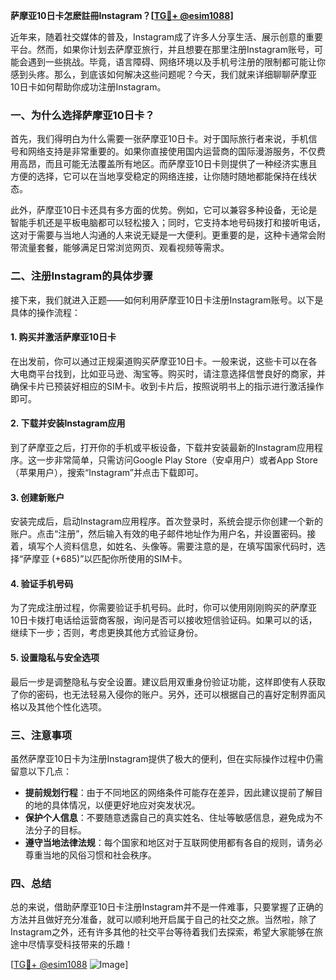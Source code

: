 **萨摩亚10日卡怎麽註冊Instagram？[[TG💪+ @esim1088](https://t.me/s/esim1088)]**

近年来，随着社交媒体的普及，Instagram成了许多人分享生活、展示创意的重要平台。然而，如果你计划去萨摩亚旅行，并且想要在那里注册Instagram账号，可能会遇到一些挑战。毕竟，语言障碍、网络环境以及手机号注册的限制都可能让你感到头疼。那么，到底该如何解决这些问题呢？今天，我们就来详细聊聊萨摩亚10日卡如何帮助你成功注册Instagram。

### 一、为什么选择萨摩亚10日卡？

首先，我们得明白为什么需要一张萨摩亚10日卡。对于国际旅行者来说，手机信号和网络支持是非常重要的。如果你直接使用国内运营商的国际漫游服务，不仅费用高昂，而且可能无法覆盖所有地区。而萨摩亚10日卡则提供了一种经济实惠且方便的选择，它可以在当地享受稳定的网络连接，让你随时随地都能保持在线状态。

此外，萨摩亚10日卡还具有多方面的优势。例如，它可以兼容多种设备，无论是智能手机还是平板电脑都可以轻松接入；同时，它支持本地号码拨打和接听电话，这对于需要与当地人沟通的人来说无疑是一大便利。更重要的是，这种卡通常会附带流量套餐，能够满足日常浏览网页、观看视频等需求。

### 二、注册Instagram的具体步骤

接下来，我们就进入正题——如何利用萨摩亚10日卡注册Instagram账号。以下是具体的操作流程：

#### 1. 购买并激活萨摩亚10日卡
在出发前，你可以通过正规渠道购买萨摩亚10日卡。一般来说，这些卡可以在各大电商平台找到，比如亚马逊、淘宝等。购买时，请注意选择信誉良好的商家，并确保卡片已预装好相应的SIM卡。收到卡片后，按照说明书上的指示进行激活操作即可。

#### 2. 下载并安装Instagram应用
到了萨摩亚之后，打开你的手机或平板设备，下载并安装最新的Instagram应用程序。这一步非常简单，只需访问Google Play Store（安卓用户）或者App Store（苹果用户），搜索“Instagram”并点击下载即可。

#### 3. 创建新账户
安装完成后，启动Instagram应用程序。首次登录时，系统会提示你创建一个新的账户。点击“注册”，然后输入有效的电子邮件地址作为用户名，并设置密码。接着，填写个人资料信息，如姓名、头像等。需要注意的是，在填写国家代码时，选择“萨摩亚 (+685)”以匹配你所使用的SIM卡。

#### 4. 验证手机号码
为了完成注册过程，你需要验证手机号码。此时，你可以使用刚刚购买的萨摩亚10日卡拨打电话给运营商客服，询问是否可以接收短信验证码。如果可以的话，继续下一步；否则，考虑更换其他方式验证身份。

#### 5. 设置隐私与安全选项
最后一步是调整隐私与安全设置。建议启用双重身份验证功能，这样即使有人获取了你的密码，也无法轻易入侵你的账户。另外，还可以根据自己的喜好定制界面风格以及其他个性化选项。

### 三、注意事项

虽然萨摩亚10日卡为注册Instagram提供了极大的便利，但在实际操作过程中仍需留意以下几点：

- **提前规划行程**：由于不同地区的网络条件可能存在差异，因此建议提前了解目的地的具体情况，以便更好地应对突发状况。
- **保护个人信息**：不要随意透露自己的真实姓名、住址等敏感信息，避免成为不法分子的目标。
- **遵守当地法律法规**：每个国家和地区对于互联网使用都有各自的规则，请务必尊重当地的风俗习惯和社会秩序。

### 四、总结

总的来说，借助萨摩亚10日卡注册Instagram并不是一件难事，只要掌握了正确的方法并且做好充分准备，就可以顺利地开启属于自己的社交之旅。当然啦，除了Instagram之外，还有许多其他的社交平台等待着我们去探索，希望大家能够在旅途中尽情享受科技带来的乐趣！

[[TG💪+ @esim1088](https://t.me/s/esim1088) ![Image](https://i.postimg.cc/4NQfJmqS/Snipaste-2025-05-13-00-14-12.png)]